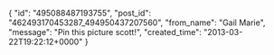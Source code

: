  {
   "id": "495088487193755",
   "post_id": "462493170453287_494950437207560",
   "from_name": "Gail Marie",
   "message": "Pin this picture scott!",
   "created_time": "2013-03-22T19:22:12+0000"
 }

